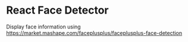 # React Face Detector
Display face information using https://market.mashape.com/faceplusplus/faceplusplus-face-detection